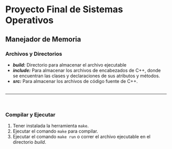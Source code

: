 # Proyecto Final de Sistemas Operativos

## Manejador de Memoria

### Archivos y Directorios

 * ***build:*** Directorio para almacenar el archivo ejecutable
 * ***include:*** Para almacenar los archivos de encabezados de C++, donde se encuentran las clases y declaraciones de sus atributos y métodos.
 * ***src:*** Para almacenar los archivos de código fuente de C++.
\
&nbsp;
***
&nbsp;
### Compilar y Ejecutar

1. Tener instalada la herramienta `make`.
2. Ejecutar el comando `make` para compilar.
3. Ejecutar el comando `make run` o correr el archivo ejecutable en el directorio *build*.
